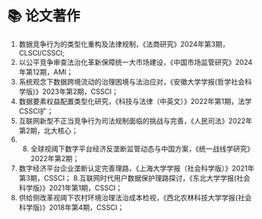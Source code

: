 # 📚 论文著作

1. 数据竞争行为的类型化重构及法律规制，《法商研究》2024年第3期，CLSCI/CSSCI;
2. 以公平竞争审查法治化革新保障统一大市场建设，《中国市场监管研究》2024年第12期，AMI；
3. 系统观念下数据跨境流动的治理困境与法治应对，《安徽大学学报(哲学社会科学版)》2023年第2期，CSSCI；
4. 数据要素权益配置类型化研究，《科技与法律（中英文）》2022年第1期，法学CSSCI扩；
5. 互联网新型不正当竞争行为司法规制面临的挑战与完善，《人民司法》2022年第2期，北大核心；
6. 8. 全球视阈下数字平台经济反垄断监管动态与中国方案，《统一战线学研究》2022年第2期；
7. 数字经济平台企业垄断认定完善理路，《上海大学学报（社会科学版）》2021年第3期，CSSCI；
8.互联网时代用户数据保护理路探讨，《东北大学学报(社会科学版)》2021年第1期，CSSCI；
9. 供给侧改革视阈下农村环境治理法治成本检视，《西北农林科技大学学报(社会科学版)》2018年第4期，CSSCI；
   
